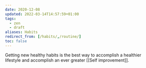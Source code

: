 ```yaml
---
date: 2020-12-08
updated: 2022-03-14T14:57:59+01:00
tags:
  - zen
  - draft
aliases: Habits
redirect_from: [/habits/,/routine/]
toc: false
---
```

Getting new healthy habits is the best way to accomplish a healthier lifestyle and accomplish an ever greater [[Self improvement]].
